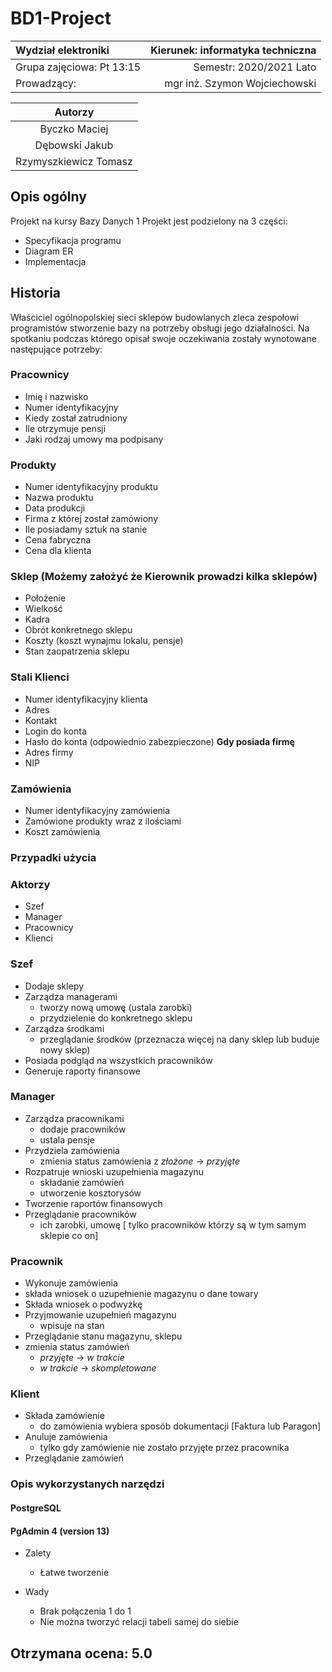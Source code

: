 # BD1-Project

|      Wydział elektroniki       |  Kierunek: informatyka techniczna |
|:-------------------------------|------------------------:|
| Grupa zajęciowa: Pt 13:15      | Semestr: 2020/2021 Lato |
| Prowadzący:                    | mgr inż. Szymon Wojciechowski |

| Autorzy         |
|:---------------:|
| Byczko Maciej   |
| Dębowski Jakub  |
| Rzymyszkiewicz Tomasz|

## Opis ogólny

Projekt na kursy Bazy Danych 1
Projekt jest podzielony na 3 części:

- Specyfikacja programu
- Diagram ER
- Implementacja

## Historia

Właściciel ogólnopolskiej sieci sklepów budowlanych zleca zespołowi programistów stworzenie bazy na potrzeby obsługi jego działalności. Na spotkaniu podczas którego opisał swoje oczekiwania zostały wynotowane następujące potrzeby:

### Pracownicy

- Imię i nazwisko
- Numer identyfikacyjny
- Kiedy został zatrudniony
- Ile otrzymuje pensji
- Jaki rodzaj umowy ma podpisany

### Produkty

- Numer identyfikacyjny produktu
- Nazwa produktu
- Data produkcji
- Firma z której został zamówiony
- Ile posiadamy sztuk na stanie
- Cena fabryczna
- Cena dla klienta

### Sklep (Możemy założyć że Kierownik prowadzi kilka sklepów)

- Położenie
- Wielkość
- Kadra
- Obrót konkretnego sklepu
- Koszty (koszt wynajmu lokalu, pensje)
- Stan zaopatrzenia sklepu

### Stali Klienci

- Numer identyfikacyjny klienta
- Adres
- Kontakt
- Login do konta
- Hasło do konta (odpowiednio zabezpieczone)
**Gdy posiada firmę**
- Adres firmy
- NIP

### Zamówienia

- Numer identyfikacyjny zamówienia
- Zamówione produkty wraz z ilościami
- Koszt zamówienia

### Przypadki użycia

### Aktorzy

- Szef
- Manager
- Pracownicy
- Klienci

### Szef

- Dodaje sklepy
- Zarządza managerami
  - tworzy nową umowę (ustala zarobki)
  - przydzielenie do konkretnego sklepu
- Zarządza środkami
  - przeglądanie środków (przeznacza więcej na dany sklep lub buduje nowy sklep)
- Posiada podgląd na wszystkich pracowników
- Generuje raporty finansowe

### Manager

- Zarządza pracownikami
  - dodaje pracowników
  - ustala pensje
- Przydziela zamówienia
  - zmienia status zamówienia z *złożone* -> *przyjęte*
- Rozpatruje wnioski uzupełnienia magazynu
  - składanie zamówień
  - utworzenie kosztorysów
- Tworzenie raportów finansowych
- Przeglądanie pracowników
  - ich zarobki, umowę [ tylko pracowników którzy są w tym samym sklepie co on]

### Pracownik

- Wykonuje zamówienia
- składa wniosek o uzupełnienie magazynu o dane towary
- Składa wniosek o podwyżkę
- Przyjmowanie uzupełnień magazynu
  - wpisuje na stan
- Przeglądanie stanu magazynu, sklepu
- zmienia status zamówień
  - *przyjęte* -> *w trakcie*
  - *w trakcie* -> *skompletowane*

### Klient

- Składa zamówienie
  - do zamówienia wybiera sposób dokumentacji [Faktura lub Paragon]
- Anuluje zamówienia
  - tylko gdy zamówienie nie zostało przyjęte przez pracownika
- Przeglądanie zamówień

### Opis wykorzystanych narzędzi

#### PostgreSQL

#### PgAdmin 4 (version 13)

- Zalety
  - Łatwe tworzenie

- Wady
  - Brak połączenia 1 do 1
  - Nie można tworzyć relacji tabeli samej do siebie

## Otrzymana ocena: 5.0
